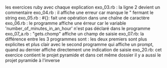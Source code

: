 les  exercices ruby avec chaque explication
exo_03.rb : la ligne 2 devient un commentaire
exo_04.rb : il affiche une erreur car manque le " fermant le string
exo_05.rb : #{}: fait une opération dans une chaîne de caractère
exo_06.rb : le programme affiche une érreur car le variable 'number_of_minutes_in_an_hour' n'est pas déclaré dans le programme
exo_07_a.rb : "gets.chomp" affiche un champ de saisie
exo_07.rb: la différence entre les 3 programmes sont : les deux premiers sont plus explicites et plus clair avec le second 					programme qui affiche un prompt, quand au dernier affiche directement une indication de saisie
exo_20.rb: cet exercice contient le projet pyramide et dans cet même dossier il y a aussi le projet pyramide à l'inverse